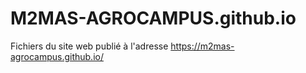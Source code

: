 # M2MAS-AGROCAMPUS.github.io

Fichiers du site web publié à l'adresse  https://m2mas-agrocampus.github.io/


